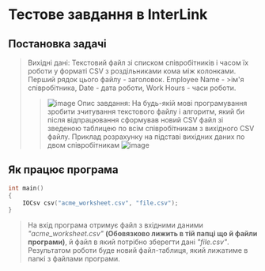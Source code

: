 # Тестове завдання в InterLink
## Постановка задачі
>Вихідні дані: Текстовий файл зі списком співробітників і часом їх роботи у форматі CSV з роздільниками кома між колонками. Перший рядок цього файлу - заголовок. Employee Name - >ім'я співробітника, Date - дата роботи, Work Hours - часи роботи.
>>![image](https://drive.google.com/uc?export=view&id=1I63a8FwvDhnfuJlejzO_q-96GNOcttN4)
>Опис завдання: На будь-якій мові програмування зробити зчитування текстового файлу і алгоритм, який би після відпрацювання сформував новий CSV файл зі зведеною таблицею по всім співробітникам з вихідного CSV файлу.
Приклад розрахунку на підставі вихідних даних по двом співробітникам
>>![image](https://drive.google.com/uc?export=view&id=1JhSY1-Nr9iOPXNKqyqpxvTKQgImTK7Yc)
## Як працює програма
```cpp
int main()
{
	IOCsv csv("acme_worksheet.csv", "file.csv");
}
```
> На вхід програма отримує файл з вхідними даними *"acme_worksheet.csv"* **(Обовязково лижить в тій папці що й файли програми)**, й файл в який потрібно зберегти дані *"file.csv"*. Результатом роботи буде новий файл-таблиця, який лижатиме в папкі з файлами програми.
